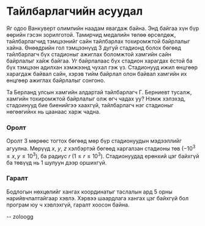 Тайлбарлагчийн асуудал
======================
Яг одоо Ванкуверт олимпийн наадам явагдаж байна. Энд байгаа хүн бүр өөрийн гэсэн
зорилготой. Тамирчид медалийн төлөө өрсөлдөж, тайлбарлагчид тэмцээнийг сайн
тайлбарлах тохиромжтой байрлалыг хайна. Өнөөдрийн гол тэмцээнүүд 3 дугуй
стадионд болох бөгөөд тайлбарлагч бүх стадионыг ажиглах боломжтой хамгийн сайн
байрлалыг хайж байгаа. Уг байрлалаас бүх стадион харагдах ёстой ба бүх тэмцээн
адилхан хэмжээнд чухал гэж үз. Стадионууд ижил өнцгөөр харагдаж байвал сайн,
хэрэв тийм байрлал олон байвал хамгийн их өнцгөөр ажиглах байрлалыг сонгоно.

Та Берланд улсын хамгийн алдартай тайлбарлагч Г. Берниевт тусалж, хамгийн
тохиромжтой байрлалыг олж өгч чадах уу? Нэмж хэлэхэд, стадоинууд бие биенийгээ
хаахгүй, тайлбарлагч нэг стадионыг нөгөөгийнх нь цаанаас харж чадна.


### Оролт
Оролт 3 мөрөөс тогтох бөгөөд мөр бүр стадионуудын мэдээллийг агуулна. Мөрүүд $x$,
$y$, $z$ хэлбэртэй бөгөөд харгалзан стадионы төв ($-10^3 ≤ x, y ≤ 10^3$), ба
радиус $r$ ($1 ≤ r ≤ 10^3$). Стадионуудад ерөнхий цэг байхгүй ба төвүүд нь $1$
шулуун дээр оршихгүй.


### Гаралт
Бодлогын нөхцөлийг хангах координатыг таслалын ард $5$ орны нарийвчлалтайгаар
хэвлэ. Хэрвээ шаардлага хангах цэг байхгүй бол програм юу ч хэвлэхгүй, гаралт
хоосон байна.

-- zoloogg
